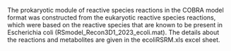 The prokaryotic module of reactive species reactions in the COBRA model format was constructed from the eukaryotic reactive species reactions, which were based on the reactive species that are known to be present in Escherichia coli (RSmodel_Recon3D1_2023_ecoli.mat). The details about the reactions and metabolites are given in the ecoliRSRM.xls excel sheet.
